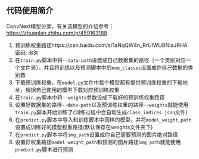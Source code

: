 ## 代码使用简介

ConvNext模型分类，有关该模型的介绍参考：https://zhuanlan.zhihu.com/p/459163188

1. 预训练权重路径https://pan.baidu.com/s/1aNqQW4n_RrUlWUBNlaJRHA 密码: i83t
2. 在`train.py`脚本中将`--data-path`设置成自己数据集的路径（一个类别对应一个文件夹），并且将训练以及预测脚本中的`num_classes`设置成你自己数据的类别数
3. 下载预训练权重，在`model.py`文件中每个模型都有提供预训练权重的下载地址，根据自己使用的模型下载对应预训练权重
4. 在`train.py`脚本中将`--weights`参数设成下载好的预训练权重路径
5. 设置好数据集的路径`--data-path`以及预训练权重的路径`--weights`就能使用`train.py`脚本开始训练了(训练过程中会自动生成`class_indices.json`文件)
6. 在`predict.py`脚本中导入和训练脚本中同样的模型，并将`model_weight_path`设置成训练好的模型权重路径(默认保存在weights文件夹下)
7. 在`predict.py`脚本中将`img_path`设置成你自己需要预测的图片绝对路径
8. 设置好权重路径`model_weight_path`和预测的图片路径`img_path`就能使用`predict.py`脚本进行预测
